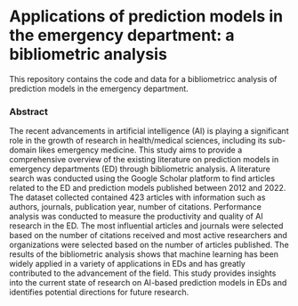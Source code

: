 # Applications of prediction models in the emergency department: a bibliometric analysis
This repository contains the code and data for a bibliometricc analysis of prediction models in the emergency department.

### Abstract

The recent advancements in artificial intelligence (AI) is playing a significant role in the growth of research in health/medical sciences, including its sub-domain likes emergency medicine. This study aims to provide a comprehensive overview of the existing literature on prediction models in emergency departments (ED) through bibliometric analysis. A literature search was conducted using the Google Scholar platform to find articles related to the ED and prediction models published between 2012 and 2022. The dataset collected contained 423 articles with information such as authors, journals, publication year, number of citations. Performance analysis was conducted to measure the productivity and quality of AI research in the ED. The most influential articles and journals were selected based on the number of citations received and most active researchers and organizations were selected based on the number of articles published. The results of the bibliometric analysis shows that machine learning has been widely applied in a variety of applications in EDs and has greatly contributed to the advancement of the field. This study provides insights into the current state of research on AI-based prediction models in EDs and identifies potential directions for future research.